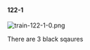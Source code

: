 #### 122-1
![train-122-1-0.png](https://github.com/lil-lab/nlvr/raw/master/nlvr/train/images/9/train-122-1-0.png "train-122-1-0.png")

There are 3 black sqaures